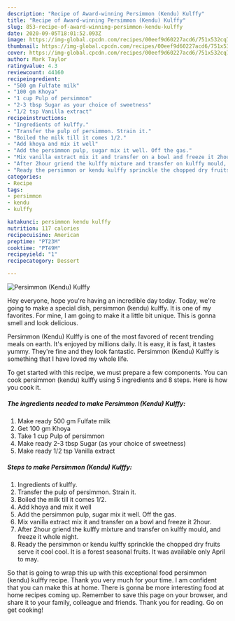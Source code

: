 ```yaml
---
description: "Recipe of Award-winning Persimmon (Kendu) Kulffy"
title: "Recipe of Award-winning Persimmon (Kendu) Kulffy"
slug: 853-recipe-of-award-winning-persimmon-kendu-kulffy
date: 2020-09-05T18:01:52.093Z
image: https://img-global.cpcdn.com/recipes/00eef9d60227acd6/751x532cq70/persimmon-kendu-kulffy-recipe-main-photo.jpg
thumbnail: https://img-global.cpcdn.com/recipes/00eef9d60227acd6/751x532cq70/persimmon-kendu-kulffy-recipe-main-photo.jpg
cover: https://img-global.cpcdn.com/recipes/00eef9d60227acd6/751x532cq70/persimmon-kendu-kulffy-recipe-main-photo.jpg
author: Mark Taylor
ratingvalue: 4.3
reviewcount: 44160
recipeingredient:
- "500 gm Fulfate milk"
- "100 gm Khoya"
- "1 cup Pulp of persimmon"
- "2-3 tbsp Sugar as your choice of sweetness"
- "1/2 tsp Vanilla extract"
recipeinstructions:
- "Ingredients of kulffy."
- "Transfer the pulp of persimmon. Strain it."
- "Boiled the milk till it comes 1/2."
- "Add khoya and mix it well"
- "Add the persimmon pulp, sugar mix it well. Off the gas."
- "Mix vanilla extract mix it and transfer on a bowl and freeze it 2hour."
- "After 2hour griend the kulffy mixture and transfer on kulffy mould, and freeze it whole night."
- "Ready the persimmon or kendu kulffy sprinckle the chopped dry fruits serve it cool cool. It is a forest seasonal fruits. It was available only April to may."
categories:
- Recipe
tags:
- persimmon
- kendu
- kulffy

katakunci: persimmon kendu kulffy 
nutrition: 117 calories
recipecuisine: American
preptime: "PT23M"
cooktime: "PT49M"
recipeyield: "1"
recipecategory: Dessert

---
```



![Persimmon (Kendu) Kulffy](https://img-global.cpcdn.com/recipes/00eef9d60227acd6/751x532cq70/persimmon-kendu-kulffy-recipe-main-photo.jpg)

Hey everyone, hope you're having an incredible day today. Today, we're going to make a special dish, persimmon (kendu) kulffy. It is one of my favorites. For mine, I am going to make it a little bit unique. This is gonna smell and look delicious.



Persimmon (Kendu) Kulffy is one of the most favored of recent trending meals on earth. It's enjoyed by millions daily. It is easy, it is fast, it tastes yummy. They're fine and they look fantastic. Persimmon (Kendu) Kulffy is something that I have loved my whole life.


To get started with this recipe, we must prepare a few components. You can cook persimmon (kendu) kulffy using 5 ingredients and 8 steps. Here is how you cook it.

<!--inarticleads1-->

##### The ingredients needed to make Persimmon (Kendu) Kulffy:

1. Make ready 500 gm Fulfate milk
1. Get 100 gm Khoya
1. Take 1 cup Pulp of persimmon
1. Make ready 2-3 tbsp Sugar (as your choice of sweetness)
1. Make ready 1/2 tsp Vanilla extract




<!--inarticleads2-->

##### Steps to make Persimmon (Kendu) Kulffy:

1. Ingredients of kulffy.
1. Transfer the pulp of persimmon. Strain it.
1. Boiled the milk till it comes 1/2.
1. Add khoya and mix it well
1. Add the persimmon pulp, sugar mix it well. Off the gas.
1. Mix vanilla extract mix it and transfer on a bowl and freeze it 2hour.
1. After 2hour griend the kulffy mixture and transfer on kulffy mould, and freeze it whole night.
1. Ready the persimmon or kendu kulffy sprinckle the chopped dry fruits serve it cool cool. It is a forest seasonal fruits. It was available only April to may.




So that is going to wrap this up with this exceptional food persimmon (kendu) kulffy recipe. Thank you very much for your time. I am confident that you can make this at home. There is gonna be more interesting food at home recipes coming up. Remember to save this page on your browser, and share it to your family, colleague and friends. Thank you for reading. Go on get cooking!

